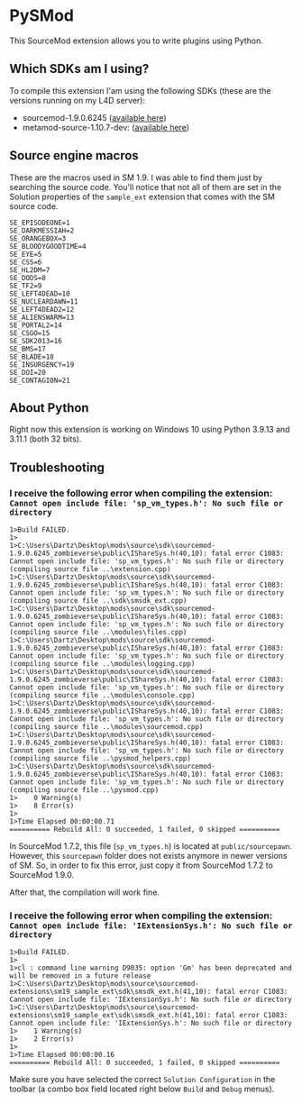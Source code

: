 # PySMod
This SourceMod extension allows you to write plugins using Python.


## Which SDKs am I using?

To compile this extension I'am using the following SDKs (these are the versions running on my L4D server):

- sourcemod-1.9.0.6245 ([available here](https://github.com/alliedmodders/sourcemod/commit/50b5bb1))
- metamod-source-1.10.7-dev: ([available here](https://github.com/alliedmodders/metamod-source/commit/198f723))


## Source engine macros

These are the macros used in SM 1.9. I was able to find them just by searching the source code. You'll notice that not all of them are set in the Solution properties of the `sample_ext` extension that comes with the SM source code.

```
SE_EPISODEONE=1
SE_DARKMESSIAH=2
SE_ORANGEBOX=3
SE_BLOODYGOODTIME=4
SE_EYE=5
SE_CSS=6
SE_HL2DM=7
SE_DODS=8
SE_TF2=9
SE_LEFT4DEAD=10
SE_NUCLEARDAWN=11
SE_LEFT4DEAD2=12
SE_ALIENSWARM=13
SE_PORTAL2=14
SE_CSGO=15
SE_SDK2013=16
SE_BMS=17
SE_BLADE=18
SE_INSURGENCY=19
SE_DOI=20
SE_CONTAGION=21
```


## About Python

Right now this extension is working on Windows 10 using Python 3.9.13 and 3.11.1 (both 32 bits).


## Troubleshooting

### I receive the following error when compiling the extension: `Cannot open include file: 'sp_vm_types.h': No such file or directory`

```
1>Build FAILED.
1>
1>C:\Users\Dartz\Desktop\mods\source\sdk\sourcemod-1.9.0.6245_zombieverse\public\IShareSys.h(40,10): fatal error C1083: Cannot open include file: 'sp_vm_types.h': No such file or directory (compiling source file ..\extension.cpp)
1>C:\Users\Dartz\Desktop\mods\source\sdk\sourcemod-1.9.0.6245_zombieverse\public\IShareSys.h(40,10): fatal error C1083: Cannot open include file: 'sp_vm_types.h': No such file or directory (compiling source file ..\sdk\smsdk_ext.cpp)
1>C:\Users\Dartz\Desktop\mods\source\sdk\sourcemod-1.9.0.6245_zombieverse\public\IShareSys.h(40,10): fatal error C1083: Cannot open include file: 'sp_vm_types.h': No such file or directory (compiling source file ..\modules\files.cpp)
1>C:\Users\Dartz\Desktop\mods\source\sdk\sourcemod-1.9.0.6245_zombieverse\public\IShareSys.h(40,10): fatal error C1083: Cannot open include file: 'sp_vm_types.h': No such file or directory (compiling source file ..\modules\logging.cpp)
1>C:\Users\Dartz\Desktop\mods\source\sdk\sourcemod-1.9.0.6245_zombieverse\public\IShareSys.h(40,10): fatal error C1083: Cannot open include file: 'sp_vm_types.h': No such file or directory (compiling source file ..\modules\console.cpp)
1>C:\Users\Dartz\Desktop\mods\source\sdk\sourcemod-1.9.0.6245_zombieverse\public\IShareSys.h(40,10): fatal error C1083: Cannot open include file: 'sp_vm_types.h': No such file or directory (compiling source file ..\modules\sourcemod.cpp)
1>C:\Users\Dartz\Desktop\mods\source\sdk\sourcemod-1.9.0.6245_zombieverse\public\IShareSys.h(40,10): fatal error C1083: Cannot open include file: 'sp_vm_types.h': No such file or directory (compiling source file ..\pysmod_helpers.cpp)
1>C:\Users\Dartz\Desktop\mods\source\sdk\sourcemod-1.9.0.6245_zombieverse\public\IShareSys.h(40,10): fatal error C1083: Cannot open include file: 'sp_vm_types.h': No such file or directory (compiling source file ..\pysmod.cpp)
1>    0 Warning(s)
1>    8 Error(s)
1>
1>Time Elapsed 00:00:00.71
========== Rebuild All: 0 succeeded, 1 failed, 0 skipped ==========
```

In SourceMod 1.7.2, this file (`sp_vm_types.h`) is located at `public/sourcepawn`. However, this `sourcepawn` folder does not exists anymore in newer versions of SM. So, in order to fix this error, just copy it from SourceMod 1.7.2 to SourceMod 1.9.0.

After that, the compilation will work fine.


### I receive the following error when compiling the extension: `Cannot open include file: 'IExtensionSys.h': No such file or directory`

```
1>Build FAILED.
1>
1>cl : command line warning D9035: option 'Gm' has been deprecated and will be removed in a future release
1>C:\Users\Dartz\Desktop\mods\source\sourcemod-extensions\sm19_sample_ext\sdk\smsdk_ext.h(41,10): fatal error C1083: Cannot open include file: 'IExtensionSys.h': No such file or directory
1>C:\Users\Dartz\Desktop\mods\source\sourcemod-extensions\sm19_sample_ext\sdk\smsdk_ext.h(41,10): fatal error C1083: Cannot open include file: 'IExtensionSys.h': No such file or directory
1>    1 Warning(s)
1>    2 Error(s)
1>
1>Time Elapsed 00:00:00.16
========== Rebuild All: 0 succeeded, 1 failed, 0 skipped ==========
```

Make sure you have selected the correct `Solution Configuration` in the toolbar (a combo box field located right below `Build` and `Debug` menus).
